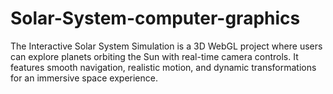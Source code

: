 # Solar-System-computer-graphics
The Interactive Solar System Simulation is a 3D WebGL project where users can explore planets orbiting the Sun with real-time camera controls. It features smooth navigation, realistic motion, and dynamic transformations for an immersive space experience.
